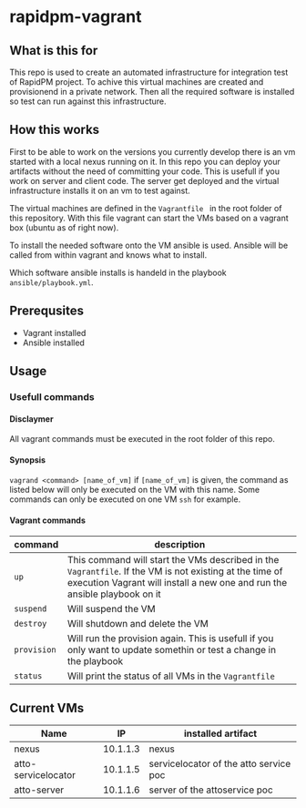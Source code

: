 # rapidpm-vagrant
## What is this for
This repo is used to create an automated infrastructure for integration test of RapidPM project.
To achive this virtual machines are created and provisionend in a private network. Then all the required software is installed so test can run against this infrastructure.

## How this works
First to be able to work on the versions you currently develop there is an vm started with a local nexus running on it.
In this repo you can deploy your artifacts without the need of committing your code. 
This is usefull if you work on server and client code. The server get deployed and the virtual infrastructure installs it on an vm to test against.

The virtual machines are defined in the `Vagrantfile ` in the root folder of this repository.
With this file vagrant can start the VMs based on a vagrant box (ubuntu as of right now). 

To install the needed software onto the VM ansible is used.
Ansible will be called from within vagrant and knows what to install.

Which software ansible installs is handeld in the playbook `ansible/playbook.yml`. 



## Prerequsites

* Vagrant installed 
* Ansible installed

## Usage

### Usefull commands
#### Disclaymer
All vagrant commands must be executed in the root folder of this repo.

#### Synopsis

`vagrand <command> [name_of_vm]`
if `[name_of_vm]` is given, the command as listed below will only be executed on the VM with this name. Some commands can only be executed on one VM `ssh` for example.
#### Vagrant commands

|command|description|
|:-------------|-----|
|`up`|  This command will start the VMs described in the `Vagrantfile`.  If the VM is not existing at the time of execution Vagrant will install a new one and run the ansible playbook on it|
|`suspend`|Will suspend the VM|
|`destroy`|Will shutdown and delete the VM|
|`provision`|Will run the provision again. This is usefull if you only want to update somethin or test a change in the playbook|
|`status`|Will print the status of all VMs in the `Vagrantfile`|


## Current VMs
| Name | IP | installed artifact|
|---------|-------|-----|
|nexus  | 10.1.1.3| nexus|
|atto-servicelocator|10.1.1.5|servicelocator of the atto service poc|
|atto-server| 10.1.1.6 |server of the attoservice poc|


